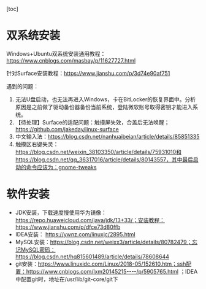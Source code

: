 [toc]

# 双系统安装

Windows+Ubuntu双系统安装通用教程：https://www.cnblogs.com/masbay/p/11627727.html

针对Surface安装教程：https://www.jianshu.com/p/3d74e90af751

遇到的问题：

1. 无法U盘启动，也无法再进入Windows，卡在BitLocker的恢复界面中。分析原因是之前做了驱动备份器备份当前系统，登陆微软账号取得密钥才能进入系统。
2. 【待处理】Surface的适配问题：触摸屏失效，合盖后无法唤醒；https://github.com/jakeday/linux-surface
3. 中文输入法：https://blog.csdn.net/nanhuaibeian/article/details/85851335
4. 触摸区右键失灵：https://blog.csdn.net/weixin_38103350/article/details/75931010和https://blog.csdn.net/qq_36317016/article/details/80143557，其中最后启动的命令应该为：gnome-tweaks

# 软件安装

* JDK安装，下载速度慢使用华为镜像：https://repo.huaweicloud.com/java/jdk/13+33/；安装教程：https://www.jianshu.com/p/dfce73d80ffb
* IDEA安装： https://ywnz.com/linuxjc/2895.html
* MySQL安装：https://blog.csdn.net/weixx3/article/details/80782479；忘记MySQL密码：https://blog.csdn.net/hq815601489/article/details/78608644
* git安装：https://www.linuxidc.com/Linux/2018-05/152610.htm；ssh配置：https://www.cnblogs.com/lxm20145215----/p/5905765.html ；IDEA中配置git时，地址在/usr/lib/git-core/git下

